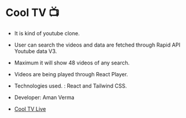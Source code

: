 # Cool TV 📺
- It is kind of youtube clone.

- User can search the videos and data are fetched through Rapid API Youtube data V3.

- Maximum it will show 48 videos of any search.

- Videos are being played through React Player.
- Technologies used. : React and Tailwind CSS.
- Developer: Aman Verma
- [Cool TV Live](https://cool-tv-player.netlify.app/)
